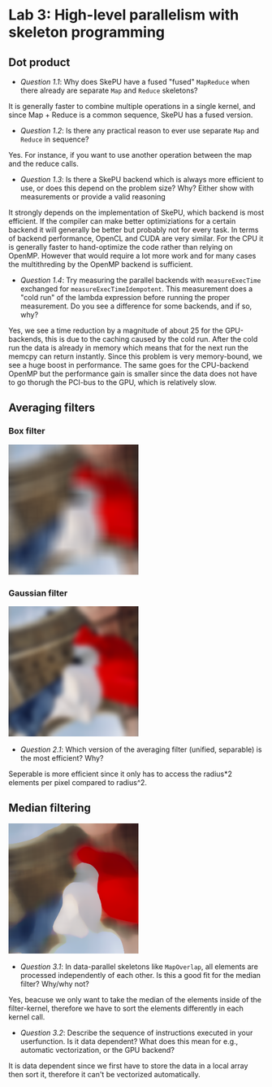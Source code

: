 # Lab 3: High-level parallelism with skeleton programming

## Dot product

* _Question 1.1_: Why does SkePU have a fused "fused" ``MapReduce`` when there already are separate ``Map`` and ``Reduce`` skeletons?

It is generally faster to combine multiple operations in a single kernel, and since Map + Reduce is a common sequence, SkePU has a fused version.

* _Question 1.2_: Is there any practical reason to ever use separate ``Map`` and ``Reduce`` in sequence?

Yes. For instance, if you want to use another operation between the map and the reduce calls.

* _Question 1.3_: Is there a SkePU backend which is always more efficient to use, or does this depend on the problem size? Why? Either show with measurements or provide a valid reasoning

It strongly depends on the implementation of SkePU, which backend is most efficient. If the compiler can make better optimiziations for a certain backend it will generally be better but probably not for every task. In terms of backend performance, OpenCL and CUDA are very similar. For the CPU it is generally faster to hand-optimize the code rather than relying on OpenMP. However that would require a lot more work and for many cases the multithreding by the OpenMP backend is sufficient.

* _Question 1.4_: Try measuring the parallel backends with ``measureExecTime`` exchanged for ``measureExecTimeIdempotent``. This measurement does a "cold run" of the lambda expression before running the proper measurement. Do you see a difference for some backends, and if so, why?

Yes, we see a time reduction by a magnitude of about 25 for the GPU-backends, this is due to the caching caused by the cold run. After the cold run the data is already in memory which means that for the next run the memcpy can return instantly. Since this problem is very memory-bound, we see a huge boost in performance. The same goes for the CPU-backend OpenMP but the performance gain is smaller since the data does not have to go thorugh the PCI-bus to the GPU, which is relatively slow.

## Averaging filters
### Box filter
![Average filter](result33x33-separable.png)
### Gaussian filter
![Gaussian filter](result33x33-gaussian.png)

* _Question 2.1_: Which version of the averaging filter (unified, separable) is the most efficient? Why?

Seperable is more efficient since it only has to access the radius*2 elements per pixel compared to radius^2.

## Median filtering

![Median filter](result33x33-median.png)

* _Question 3.1_: In data-parallel skeletons like ``MapOverlap``, all elements are processed independently of each other. Is this a good fit for the median filter? Why/why not?

Yes, beacuse we only want to take the median of the elements inside of the filter-kernel, therefore we have to sort the elements differently in each kernel call.


* _Question 3.2_:  Describe the sequence of instructions executed in your userfunction. Is it data dependent? What does this mean for e.g., automatic
vectorization, or the GPU backend?

It is data dependent since we first have to store the data in a local array then sort it, therefore it can't be vectorized automatically.
